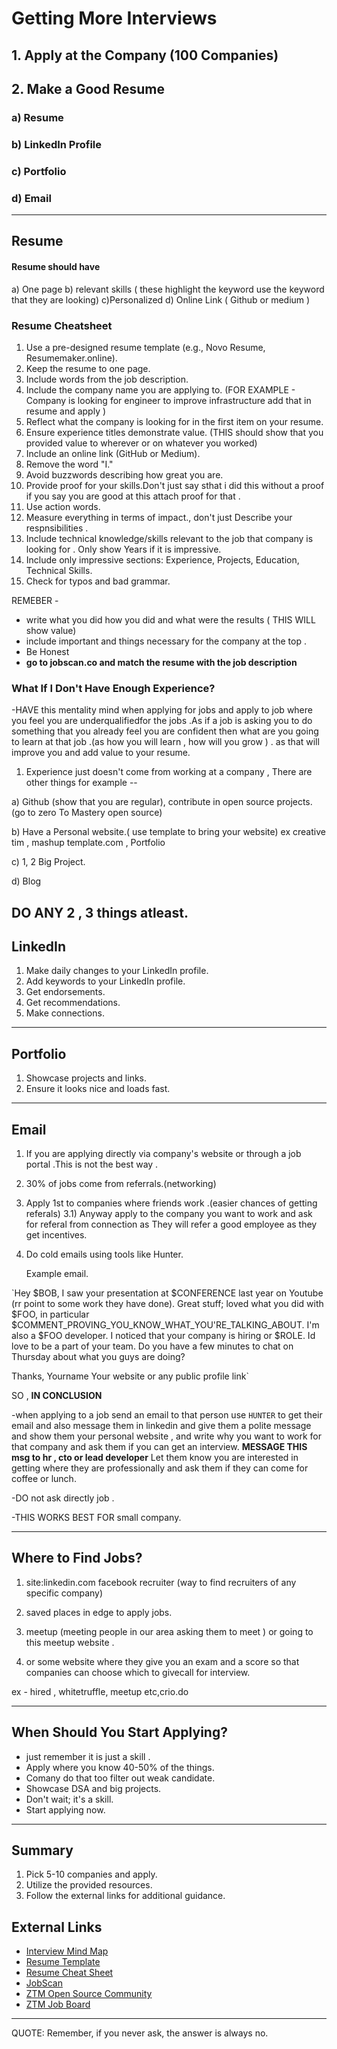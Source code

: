 #  Getting More Interviews

## 1. Apply at the Company (100 Companies)

## 2. Make a Good Resume

### a) Resume 
### b) LinkedIn Profile
### c) Portfolio
### d) Email

---

## Resume

####  Resume should have
a) One page 
b) relevant skills ( these highlight the keyword use the keyword that they are looking)
c)Personalized
d) Online Link ( Github or medium )



### Resume Cheatsheet

1. Use a pre-designed resume template (e.g., Novo Resume, Resumemaker.online).
2. Keep the resume to one page.
3. Include words from the job description.
4. Include the company name you are applying to.
(FOR EXAMPLE - Company is looking for engineer to improve infrastructure add that in resume and apply )
5. Reflect what the company is looking for in the first item on your resume.
6. Ensure experience titles demonstrate value.
(THIS should show that you provided value to wherever or on whatever you worked) 
7. Include an online link (GitHub or Medium).
8. Remove the word "I."
9. Avoid buzzwords describing how great you are.
10. Provide proof for your skills.Don't just say sthat i did this without a proof if you say you are good at this attach proof for that .
11. Use action words.
12. Measure everything in terms of impact., don't just  Describe your respnsibilities .
13. Include technical knowledge/skills relevant to the job that company is looking for . Only show Years if it is impressive.
14. Include only impressive sections: Experience, Projects, Education, Technical Skills.
15. Check for typos and bad grammar.


REMEBER -
 - write what you did how you did and what were the results ( THIS WILL show value)
- include important and things necessary for the company at the top .
-  Be Honest
-  **go to jobscan.co and match the resume with the job description**


### What If I Don't Have Enough Experience?

-HAVE this mentality mind when applying for jobs and apply to job where you feel you are underqualifiedfor the jobs .As if  a job is asking you to do something that you already feel you are confident then what are you going to learn at that job .(as how you will learn , how will you grow ) . as that will improve you and add value to your resume.


1) Experience just doesn't come from working at a company , There are other things for example --


a) Github (show that you are regular), contribute in open source projects.
(go to zero To Mastery open source)

b) Have  a Personal website.( use template to bring your website)  ex creative tim , mashup template.com , Portfolio

c) 1, 2 Big Project.

d) Blog 


DO ANY 2 , 3 things atleast.
---

## LinkedIn

1. Make daily changes to your LinkedIn profile.
2. Add keywords to your LinkedIn profile.
3. Get endorsements.
4. Get recommendations.
5. Make connections.

---

## Portfolio

1. Showcase projects and links.
2. Ensure it looks nice and loads fast.

---

## Email

1. If you are applying directly via company's website or through a  job portal .This is not the best way .
2. 30% of jobs come from referrals.(networking)
3. Apply 1st to companies where friends work .(easier chances of getting referals)
3.1) Anyway apply to the company you want to work and ask for referal from connection as  They will refer a good employee as they get incentives.
4. Do cold emails using tools like Hunter.


	Example email.

`Hey $BOB,
I saw your presentation at $CONFERENCE last year on Youtube (rr point to some work they have done).
Great stuff; loved what you did with $FOO, in particular
$COMMENT_PROVING_YOU_KNOW_WHAT_YOU'RE_TALKING_ABOUT.
I'm also a $FOO developer. I noticed that your company is hiring
or $ROLE. Id love to be a part of your team. Do you have a
few minutes to chat on Thursday about what you guys are doing?

Thanks,
Yourname
Your website or any public profile link`


SO , **IN CONCLUSION**  

-when applying to a job send an email to that person use `HUNTER` to get their email and also message them in linkedin and give them a polite message and show them your personal website , and write why you want to work for that company and ask them if you can get an  interview.
**MESSAGE THIS msg to hr , cto or lead developer**
  Let them know you are interested in getting where they are professionally and ask them if they can come for coffee or lunch.

-DO not ask directly job .

-THIS WORKS BEST FOR small company.



---

## Where to Find Jobs?

1) site:linkedin.com facebook recruiter (way to find recruiters of any specific company)
2) saved places in edge to apply jobs.
3) meetup (meeting people in our area asking them to meet ) or going to this meetup website .

4) or some website where they give you an exam and a score so that companies can choose which to givecall for interview.

 ex - hired , whitetruffle, meetup etc,crio.do

---

## When Should You Start Applying?

- just remember it is just a skill .
- Apply where you know 40-50% of the things.
- Comany do that too filter out weak candidate.
- Showcase DSA and big projects.
- Don't wait; it's a skill.
- Start applying now.

---

## Summary

1. Pick 5-10 companies and apply.
2. Utilize the provided resources.
3. Follow the external links for additional guidance.

## External Links

- [Interview Mind Map](https://coggle.it/diagram/W5u8QkZs6r4sZM3J/t/master-the-interview)
- [Resume Template](https://www.resumemaker.online/)
- [Resume Cheat Sheet](https://github.com/aneagoie/resume-checklist)
- [JobScan](https://www.jobscan.co/)
- [ZTM Open Source Community](https://github.com/zero-to-mastery/start-here-guidelines)
- [ZTM Job Board](https://github.com/zero-to-mastery/ZtM-Job-Board)

---

QUOTE: Remember, if you never ask, the answer is always no.

